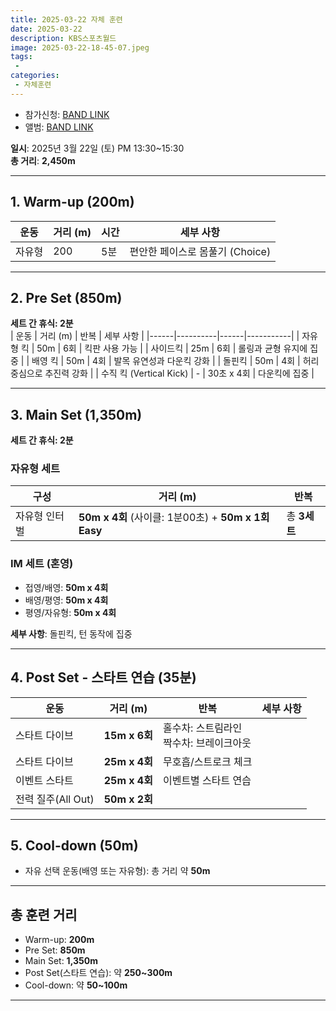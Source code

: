 ```yaml
---
title: 2025-03-22 자체 훈련
date: 2025-03-22
description: KBS스포츠월드
image: 2025-03-22-18-45-07.jpeg
tags:
 - 
categories:
 - 자체훈련
---
```



- 참가신청: [BAND LINK](https://band.us/band/93484357/schedule/4%2F93484357%2F615934212%2F19700101)
- 앨범: [BAND LINK](https://band.us/band/93484357/album/85548874)


**일시**: 2025년 3월 22일 (토) PM 13:30~15:30  
**총 거리**: **2,450m**  

---

## **1. Warm-up (200m)**  
| 운동 | 거리 (m) | 시간 | 세부 사항 |
|------|----------|------|-----------|
| 자유형 | 200 | 5분 | 편안한 페이스로 몸풀기 (Choice) |

---

## **2. Pre Set (850m)**  
**세트 간 휴식: 2분**  
| 운동 | 거리 (m) | 반복 | 세부 사항 |
|------|----------|------|-----------|
| 자유형 킥 | 50m | 6회 | 킥판 사용 가능 |
| 사이드킥 | 25m | 6회 | 롤링과 균형 유지에 집중 |
| 배영 킥 | 50m | 4회 | 발목 유연성과 다운킥 강화 |
| 돌핀킥 | 50m | 4회 | 허리 중심으로 추진력 강화 |
| 수직 킥 (Vertical Kick) | - | 30초 x 4회 | 다운킥에 집중 |

---

## **3. Main Set (1,350m)**  
**세트 간 휴식: 2분**

### **자유형 세트**
| 구성                     | 거리 (m)   | 반복        |
|--------------------------|------------|-------------|
| 자유형 인터벌            | **50m x 4회** (사이클: 1분00초) + **50m x 1회 Easy** | 총 **3세트** |

### **IM 세트 (혼영)**  
- 접영/배영: **50m x 4회**  
- 배영/평영: **50m x 4회**  
- 평영/자유형: **50m x 4회**

**세부 사항**: 돌핀킥, 턴 동작에 집중

---

## **4. Post Set - 스타트 연습 (35분)**  
| 운동                | 거리 (m)   | 반복        | 세부 사항 |
|---------------------|------------|-------------|-----------|
| 스타트 다이브       | **15m x 6회**     | 홀수차: 스트림라인<br>짝수차: 브레이크아웃 |
| 스타트 다이브       | **25m x 4회**     | 무호흡/스트로크 체크 |
| 이벤트 스타트       | **25m x 4회**     | 이벤트별 스타트 연습 |
| 전력 질주(All Out)  | **50m x 2회**     |

---

## **5. Cool-down (50m)**  
- 자유 선택 운동(배영 또는 자유형): 총 거리 약 **50m**

---

## 총 훈련 거리
- Warm-up: **200m**
- Pre Set: **850m**
- Main Set: **1,350m**
- Post Set(스타트 연습): 약 **250~300m**
- Cool-down: 약 **50~100m**

---
